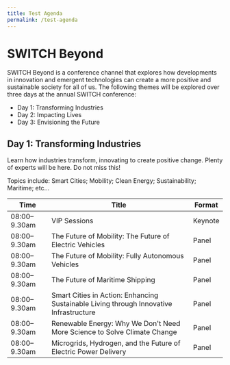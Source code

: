 ```yaml
---
title: Test Agenda
permalink: /test-agenda
---
```

# SWITCH Beyond
SWITCH Beyond is a conference channel that explores how developments in innovation and emergent technologies can create a more positive and sustainable society for all of us. The following themes will be explored over three days at the annual SWITCH conference:

* Day 1: Transforming Industries
* Day 2: Impacting Lives
* Day 3: Envisioning the Future

## Day 1: Transforming Industries
Learn how industries transform, innovating to create positive change. Plenty of experts will be here. Do not miss this!

Topics include: Smart Cities; Mobility; Clean Energy; Sustainability; Maritime; etc...


| **Time** | **Title** | **Format** |
| -------- | -------- | -------- | 
| 08:00–9.30am     | VIP Sessions | Keynote |
| 08:00–9.30am     | The Future of Mobility: The Future of Electric Vehicles | Panel |
| 08:00–9.30am     | The Future of Mobility: Fully Autonomous Vehicles | Panel |
| 08:00–9.30am     | The Future of Maritime Shipping | Panel |
| 08:00–9.30am     | Smart Cities in Action: Enhancing Sustainable Living through Innovative Infrastructure | Panel |
| 08:00–9.30am     | Renewable Energy: Why We Don't Need More Science to Solve Climate Change | Panel |
| 08:00–9.30am     | Microgrids, Hydrogen, and the Future of Electric Power Delivery | Panel |